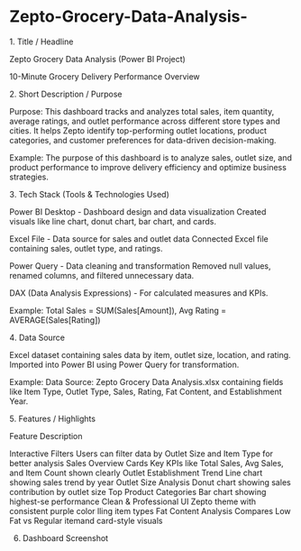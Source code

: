 # Zepto-Grocery-Data-Analysis-
1️. Title / Headline

Zepto Grocery Data Analysis  (Power BI Project)

10-Minute Grocery Delivery Performance Overview

2️. Short Description / Purpose

Purpose:
This dashboard tracks and analyzes total sales, item quantity, average ratings, and outlet performance across different store types and cities.
It helps Zepto identify top-performing outlet locations, product categories, and customer preferences for data-driven decision-making.

Example:
The purpose of this dashboard is to analyze sales, outlet size, and product performance to improve delivery efficiency and optimize business strategies.

3️. Tech Stack (Tools & Technologies Used)


Power BI Desktop -	Dashboard design and data visualization	Created visuals like line chart, donut chart, bar chart, and cards.

Excel File -	Data source for sales and outlet data	Connected Excel file containing sales, outlet type, and ratings.

Power Query -	Data cleaning and transformation	Removed null values, renamed columns, and filtered unnecessary data.

DAX (Data Analysis Expressions)	- For calculated measures and KPIs.

Example: Total Sales = SUM(Sales[Amount]), Avg Rating = AVERAGE(Sales[Rating])

4️. Data Source

Excel dataset containing sales data by item, outlet size, location, and rating.
Imported into Power BI using Power Query for transformation.

Example:
Data Source: Zepto Grocery Data Analysis.xlsx containing fields like Item Type, Outlet Type, Sales, Rating, Fat Content, and Establishment Year.

5️. Features / Highlights

Feature	Description

Interactive Filters	Users can filter data by Outlet Size and Item Type for better analysis
Sales Overview Cards	Key KPIs like Total Sales, Avg Sales, and Item Count shown clearly
Outlet Establishment Trend	Line chart showing sales trend by year
Outlet Size Analysis	Donut chart showing sales contribution by outlet size
Top Product Categories	Bar chart showing highest-se performance
Clean & Professional UI	Zepto theme with consistent purple color lling item types
Fat Content Analysis	Compares Low Fat vs Regular itemand card-style visuals

6. Dashboard Screenshot

[Zepto Grocery Data Analysis]:https://github.com/solkartauhid/Zepto-Grocery-Data-Analysis-/blob/main/Zepto%20Grocery%20Data%20Analysis%20%20Dashboard%20Screenshort.jpg
